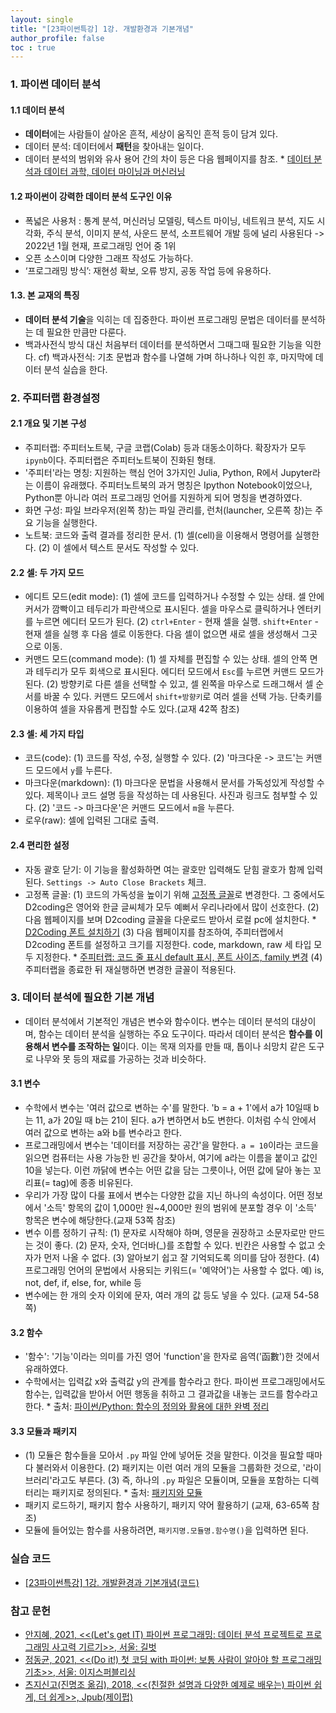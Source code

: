 ```yaml
---
layout: single
title: "[23파이썬특강] 1강. 개발환경과 기본개념"
author_profile: false
toc : true
---
```


### 1. 파이썬 데이터 분석
#### 1.1 데이터 분석
- **데이터**에는 사람들이 살아온 흔적, 세상이 움직인 흔적 등이 담겨 있다.
- 데이터 분석: 데이터에서 **패턴**을 찾아내는 일이다.
- 데이터 분석의 범위와 유사 용어 간의 차이 등은 다음 웹페이지를 참조. * [데이터 분석과 데이터 과학, 데이터 마이닝과 머신러닝](https://hongong.hanbit.co.kr/%EB%8D%B0%EC%9D%B4%ED%84%B0-%EB%B6%84%EC%84%9D%EA%B3%BC-%EB%8D%B0%EC%9D%B4%ED%84%B0-%EA%B3%BC%ED%95%99-%EB%8D%B0%EC%9D%B4%ED%84%B0-%EB%A7%88%EC%9D%B4%EB%8B%9D%EA%B3%BC-%EB%A8%B8%EC%8B%A0%EB%9F%AC/)

#### 1.2 파이썬이 강력한 데이터 분석 도구인 이유
- 폭넓은 사용처 : 통계 분석, 머신러닝 모델링, 텍스트 마이닝, 네트워크 분석, 지도 시각화, 주식 분석, 이미지 분석, 사운드 분석, 소프트웨어 개발 등에 널리 사용된다 -> 2022년 1월 현재, 프로그래밍 언어 중 1위
- 오픈 소스이며 다양한 그래프 작성도 가능하다. 
- ‘프로그래밍 방식’: 재현성 확보, 오류 방지, 공동 작업 등에 유용하다.

#### 1.3. 본 교재의 특징
- **데이터 분석 기술**을 익히는 데 집중한다. 파이썬 프로그래밍 문법은 데이터를 분석하는 데 필요한 만큼만 다룬다.
- 백과사전식 방식 대신 처음부터 데이터를 분석하면서 그때그때 필요한 기능을 익한다. cf) 백과사전식: 기초 문법과 함수를 나열해 가며 하나하나 익힌 후, 마지막에 데이터 분석 실습을 한다.

### 2. 주피터랩 환경설정
#### 2.1 개요 및 기본 구성
- 주피터랩: 주피터노트북, 구글 코랩(Colab) 등과 대동소이하다. 확장자가 모두 ```ipynb```이다. 주피터랩은 주피터노트북이 진화된 형태.
- '주피터'라는 명칭: 지원하는 핵심 언어 3가지인 Julia, Python, R에서 Jupyter라는 이름이 유래했다. 주피터노트북의 과거 명칭은 Ipython Notebook이었으나, Python뿐 아니라 여러 프로그래밍 언어를 지원하게 되어 명칭을 변경하였다.
- 화면 구성: 파일 브라우저(왼쪽 창)는 파일 관리를, 런처(launcher, 오른쪽 창)는 주요 기능을 실행한다.
- 노트북: 코드와 출력 결과를 정리한 문서. (1) 셀(cell)을 이용해서 명령어를 실행한다. (2) 이 셀에서 텍스트 문서도 작성할 수 있다.

#### 2.2 셀: 두 가지 모드
- 에디트 모드(edit mode): (1) 셀에 코드를 입력하거나 수정할 수 있는 상태. 셀 안에 커서가 깜빡이고 테두리가 파란색으로 표시된다. 셀을 마우스로 클릭하거나 엔터키를 누르면 에디터 모드가 된다. (2) ```ctrl+Enter``` - 현재 셀을 실행. ```shift+Enter``` - 현재 셀을 실행 후 다음 셀로 이동한다. 다음 셀이 없으면 새로 셀을 생성해서 그곳으로 이동.
- 커맨드 모드(command mode): (1) 셀 자체를 편집할 수 있는 상태. 셀의 안쪽 면과 테두리가 모두 회색으로 표시된다. 에디터 모드에서 ```Esc```를 누르면 커맨드 모드가 된다. (2) 방향키로 다른 셀을 선택할 수 있고, 셀 왼쪽을 마우스로 드래그해서 셀 순서를 바꿀 수 있다. 커맨드 모드에서 ```shift+방향키```로 여러 셀을 선택 가능. 단축키를 이용하여 셀을 자유롭게 편집할 수도 있다.(교재 42쪽 참조) 

#### 2.3 셀: 세 가지 타입
- 코드(code): (1) 코드를 작성, 수정, 실행할 수 있다. (2) '마크다운 -> 코드'는 커맨드 모드에서 ```y```를 누른다.
- 마크다운(markdown): (1) 마크다운 문법을 사용해서 문서를 가독성있게 작성할 수 있다. 제목이나 코드 설명 등을 작성하는 데 사용된다. 사진과 링크도 첨부할 수 있다. (2) '코드 -> 마크다운'은 커맨드 모드에서 ```m```을 누른다.
- 로우(raw): 셀에 입력된 그대로 출력.

#### 2.4 편리한 설정
- 자동 괄호 닫기: 이 기능을 활성화하면 여는 괄호만 입력해도 닫힘 괄호가 함께 입력된다. ```Settings -> Auto Close Brackets``` 체크.
- 고정폭 글꼴: (1) 코드의 가독성을 높이기 위해 [고정폭 글꼴](https://ko.wikipedia.org/wiki/%EA%B3%A0%EC%A0%95%ED%8F%AD_%EA%B8%80%EA%BC%B4)로 변경한다. 그 중에서도 D2coding은 영어와 한글 글씨체가 모두 예뻐서 우리나라에서 많이 선호한다. (2) 다음 웹페이지를 보며 D2coding 글꼴을 다운로드 받아서 로컬 pc에 설치한다. * [D2Coding 폰트 설치하기](https://herojoon-dev.tistory.com/186) (3) 다음 웹페이지를 참조하여, 주피터랩에서 D2coding 폰트를 설정하고 크기를 지정한다. code, markdown, raw 세 타입 모두 지정한다. * [주피터랩: 코드 줄 표시 default 표시, 폰트 사이즈, family 변경](https://normal-engineer.tistory.com/295) (4) 주피터랩을 종료한 뒤 재실행하면 변경한 글꼴이 적용된다.

### 3. 데이터 분석에 필요한 기본 개념
- 데이터 분석에서 기본적인 개념은 변수와 함수이다. 변수는 데이터 분석의 대상이며, 함수는 데이터 분석을 실행하는 주요 도구이다. 따라서 데이터 분석은 **함수를 이용해서 변수를 조작하는 일**이다. 
이는 목재 의자를 만들 때, 톱이나 쇠망치 같은 도구로 나무와 못 등의 재료를 가공하는 것과 비슷하다.

#### 3.1 변수
- 수학에서 변수는 '여러 값으로 변하는 수'를 말한다. 'b = a + 1'에서 a가 10일때 b는 11, a가 20일 때 b는 21이 된다. a가 변하면서 b도 변한다. 이처럼 수식 안에서 여러 값으로 변하는 a와 b를 변수라고 한다.
- 프로그래밍에서 변수는 '데이터를 저장하는 공간'을 말한다. ```a = 10```이라는 코드을 읽으면 컴퓨터는 사용 가능한 빈 공간을 찾아서, 여기에 a라는 이름을 붙이고 값인 10을 넣는다. 이런 까닭에 변수는 어떤 값을 담는 그릇이나, 어떤 값에 달아 놓는 꼬리표(= tag)에 종종 비유된다.
- 우리가 가장 많이 다룰 표에서 변수는 다양한 값을 지닌 하나의 속성이다. 어떤 정보에서 '소득' 항목의 값이 1,000만 원~4,000만 원의 범위에 분포할 경우 이 '소득' 항목은 변수에 해당한다.(교재 53쪽 참조) 
- 변수 이름 정하기 규칙: (1) 문자로 시작해야 하며, 영문을 권장하고 소문자로만 만드는 것이 좋다. (2) 문자, 숫자, 언더바(_)를 조합할 수 있다. 빈칸은 사용할 수 없고 숫자가 먼저 나올 수 없다. (3) 알아보기 쉽고 잘 기억되도록 의미를 담아 정한다. (4) 프로그래밍 언어의 문법에서 사용되는 키워드(= '예약어')는 사용할 수 없다. 예) is, not, def, if, else, for, while 등
- 변수에는 한 개의 숫자 이외에 문자, 여러 개의 값 등도 넣을 수 있다. (교재 54-58쪽)

#### 3.2 함수
- '함수': '기능'이라는 의미를 가진 영어 'function'을 한자로 음역('函數')한 것에서 유래하였다. 
- 수학에서는 입력값 x와 출력값 y의 관계를 함수라고 한다. 파이썬 프로그래밍에서도 함수는, 입력값을 받아서 어떤 행동을 취하고 그 결과값을 내놓는 코드를 함수라고 한다. * 출처: [파이썬/Python: 함수의 정의와 활용에 대한 완벽 정리](https://kevinitcoding.tistory.com/entry/%ED%8C%8C%EC%9D%B4%EC%8D%ACPython-%ED%95%A8%EC%88%98%EC%9D%98-%EC%A0%95%EC%9D%98%EC%99%80-%ED%99%9C%EC%9A%A9%EC%97%90-%EB%8C%80%ED%95%9C-%EC%99%84%EB%B2%BD-%EC%A0%95%EB%A6%AC)

#### 3.3 모듈과 패키지
- (1) 모듈은 함수들을 모아서 ```.py``` 파일 안에 넣어둔 것을 말한다. 이것을 필요할 때마다 불러와서 이용한다. (2) 패키지는 이런 여러 개의 모듈을 그룹화한 것으로, '라이브러리'라고도 부른다. (3) 즉, 하나의 ```.py``` 파일은 모듈이며, 모듈을 포함하는 디렉터리는 패키지로 정의된다. * 출처: [패키지와 모듈](https://wikidocs.net/138246)
- 패키지 로드하기, 패키지 함수 사용하기, 패키지 약어 활용하기 (교재, 63-65쪽 참조)
- 모듈에 들어있는 함수를 사용하려면, ```패키지명.모듈명.함수명()```을 입력하면 된다.

### 실습 코드
- [[23파이썬특강] 1강. 개발환경과 기본개념(코드)](https://hursoo.github.io/23win_pylec_01_basic2code/)

### 참고 문헌
- [안지혜, 2021, <<(Let's get IT) 파이썬 프로그래밍: 데이터 분석 프로젝트로 프로그래밍 사고력 기르기>>, 서울: 길벗](https://www.nl.go.kr/NL/contents/search.do?pageNum=1&pageSize=30&srchTarget=total&kwd=let%27s+get+it+%ED%8C%8C%EC%9D%B4%EC%8D%AC+%ED%94%84%EB%A1%9C%EA%B7%B8%EB%9E%98%EB%B0%8D#)
- [정동균, 2021, <<(Do it!) 첫 코딩 with 파이썬: 보통 사람이 알아야 할 프로그래밍 기초>>, 서울: 이지스퍼블리싱](https://www.nl.go.kr/NL/contents/search.do?pageNum=1&pageSize=30&srchTarget=total&kwd=Do+it%21+%EC%B2%AB+%EC%BD%94%EB%94%A9%3A+%EB%B3%B4%ED%86%B5+%EC%82%AC%EB%9E%8C%EC%9D%B4+%EC%95%8C%EC%95%84%EC%95%BC+%ED%95%A0+%ED%94%84%EB%A1%9C%EA%B7%B8%EB%9E%98%EB%B0%8D+%EA%B8%B0%EC%B4%88+with+%ED%8C%8C%EC%9D%B4%EC%8D%AC#)
- [츠지신고(진명조 옮김), 2018, <<(친절한 설명과 다양한 예제로 배우는) 파이썬 쉽게, 더 쉽게>>, Jpub(제이펍)](https://www.nl.go.kr/NL/contents/search.do?srchTarget=total&pageNum=1&pageSize=10&kwd=%ED%8C%8C%EC%9D%B4%EC%8D%AC+%EC%89%BD%EA%B2%8C+%EB%8D%94+%EC%89%BD%EA%B2%8C)

